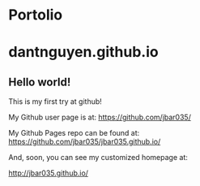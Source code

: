 # Portolio
dantnguyen.github.io
====================

## Hello world!

This is my first try at github!

My Github user page is at: 
https://github.com/jbar035/

My Github Pages repo can be found at:  
https://github.com/jbar035/jbar035.github.io/

And, soon, you can see my customized homepage at:

http://jbar035.github.io/
